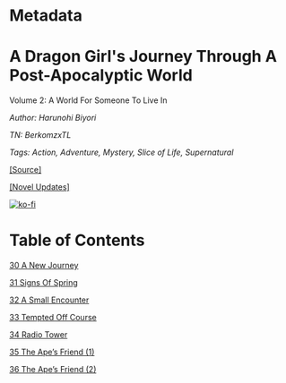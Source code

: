 # Metadata

# A Dragon Girl's Journey Through A Post-Apocalyptic World
  
Volume 2: A World For Someone To Live In

_Author:_ _Harunohi Biyori_

_TN: BerkomzxTL_

_Tags: Action, Adventure, Mystery, Slice of Life, Supernatural_

[\[Source\]](https://ncode.syosetu.com/n4711in/)

[\[Novel Updates\]](https://www.novelupdates.com/series/a-dragon-girls-journey-through-a-post-apocalyptic-world/)


[![ko-fi](https://ko-fi.com/img/githubbutton_sm.svg)](https://ko-fi.com/I2I117SQUE)



# Table of Contents

[30 A New Journey](./chapters/section_0001.md)

[31 Signs Of Spring](./chapters/section_0002.md)

[32 A Small Encounter](./chapters/section_0003.md)

[33 Tempted Off Course](./chapters/section_0004.md)

[34 Radio Tower](./chapters/section_0005.md)

[35 The Ape’s Friend (1)](./chapters/section_0006.md)

[36 The Ape’s Friend (2)](./chapters/section_0007.md)
